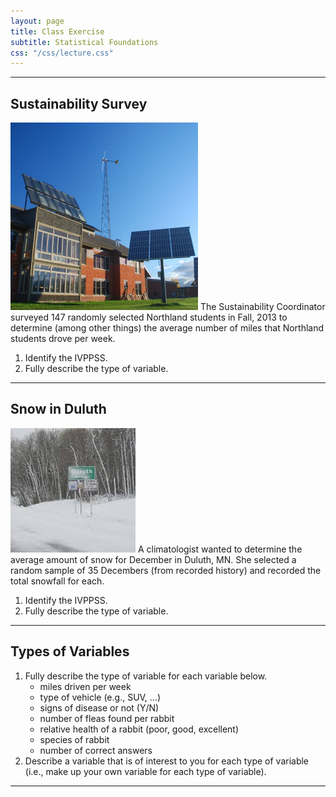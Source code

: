 ```yaml
---
layout: page
title: Class Exercise
subtitle: Statistical Foundations
css: "/css/lecture.css"
---
```


----

## Sustainability Survey
<img src="imgs/ncmellc.jpg" alt="NC MELLC" class="img-right">
The Sustainability Coordinator surveyed 147 randomly selected Northland students in Fall, 2013 to determine (among other things) the average number of miles that Northland students drove per week.

1. Identify the IVPPSS.
1. Fully describe the type of variable.

----
## Snow in Duluth
<img src="imgs/duluthsnow.jpg" alt="Duluth snow" class="img-right">
A climatologist wanted to determine the average amount of snow for December in Duluth, MN.  She selected a random sample of 35 Decembers (from recorded history) and recorded the total snowfall for each.

1. Identify the IVPPSS.
1. Fully describe the type of variable.

----

## Types of Variables

1. Fully describe the type of variable for each variable below.
    * miles driven per week
    * type of vehicle (e.g., SUV, …)
    * signs of disease or not (Y/N)
    * number of fleas found per rabbit
    * relative health of a rabbit (poor, good, excellent)
    * species of rabbit
    * number of correct answers
2. Describe a variable that is of interest to you for each type of variable (i.e., make up your own variable for each type of variable).

----

